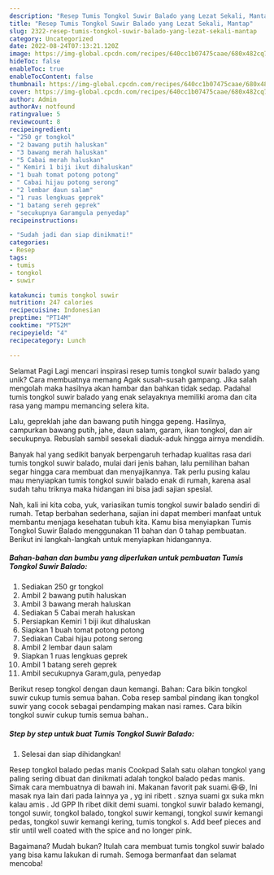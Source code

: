 ```yaml
---
description: "Resep Tumis Tongkol Suwir Balado yang Lezat Sekali, Mantap"
title: "Resep Tumis Tongkol Suwir Balado yang Lezat Sekali, Mantap"
slug: 2322-resep-tumis-tongkol-suwir-balado-yang-lezat-sekali-mantap
category: Uncategorized
date: 2022-08-24T07:13:21.120Z
image: https://img-global.cpcdn.com/recipes/640cc1b07475caae/680x482cq70/tumis-tongkol-suwir-balado-foto-resep-utama.jpg
hideToc: false
enableToc: true
enableTocContent: false
thumbnail: https://img-global.cpcdn.com/recipes/640cc1b07475caae/680x482cq70/tumis-tongkol-suwir-balado-foto-resep-utama.jpg
cover: https://img-global.cpcdn.com/recipes/640cc1b07475caae/680x482cq70/tumis-tongkol-suwir-balado-foto-resep-utama.jpg
author: Admin
authorAv: notfound
ratingvalue: 5
reviewcount: 8
recipeingredient:
- "250 gr tongkol"
- "2 bawang putih haluskan"
- "3 bawang merah haluskan"
- "5 Cabai merah haluskan"
- " Kemiri 1 biji ikut dihaluskan"
- "1 buah tomat potong potong"
- " Cabai hijau potong serong"
- "2 lembar daun salam"
- "1 ruas lengkuas geprek"
- "1 batang sereh geprek"
- "secukupnya Garamgula penyedap"
recipeinstructions:

- "Sudah jadi dan siap dinikmati!"
categories:
- Resep
tags:
- tumis
- tongkol
- suwir

katakunci: tumis tongkol suwir 
nutrition: 247 calories
recipecuisine: Indonesian
preptime: "PT14M"
cooktime: "PT52M"
recipeyield: "4"
recipecategory: Lunch

---
```



Selamat Pagi Lagi mencari inspirasi resep tumis tongkol suwir balado yang unik? Cara membuatnya memang Agak susah-susah gampang. Jika salah mengolah maka hasilnya akan hambar dan bahkan tidak sedap. Padahal tumis tongkol suwir balado yang enak selayaknya memiliki aroma dan cita rasa yang mampu memancing selera kita.


Lalu, gepreklah jahe dan bawang putih hingga gepeng. Hasilnya, campurkan bawang putih, jahe, daun salam, garam, ikan tongkol, dan air secukupnya. Rebuslah sambil sesekali diaduk-aduk hingga airnya mendidih.

Banyak hal yang sedikit banyak berpengaruh terhadap kualitas rasa dari tumis tongkol suwir balado, mulai dari jenis bahan, lalu pemilihan bahan segar hingga cara membuat dan menyajikannya. Tak perlu pusing kalau mau menyiapkan tumis tongkol suwir balado enak di rumah, karena asal sudah tahu triknya maka hidangan ini bisa jadi sajian spesial.


Nah, kali ini kita coba, yuk, variasikan tumis tongkol suwir balado sendiri di rumah. Tetap berbahan sederhana, sajian ini dapat memberi manfaat untuk membantu menjaga kesehatan tubuh kita. Kamu bisa menyiapkan Tumis Tongkol Suwir Balado menggunakan 11 bahan dan 0 tahap pembuatan. Berikut ini langkah-langkah untuk menyiapkan hidangannya.

<!--inarticleads1-->

##### Bahan-bahan dan bumbu yang diperlukan untuk pembuatan Tumis Tongkol Suwir Balado:

1. Sediakan 250 gr tongkol
1. Ambil 2 bawang putih haluskan
1. Ambil 3 bawang merah haluskan
1. Sediakan 5 Cabai merah haluskan
1. Persiapkan  Kemiri 1 biji ikut dihaluskan
1. Siapkan 1 buah tomat potong potong
1. Sediakan  Cabai hijau potong serong
1. Ambil 2 lembar daun salam
1. Siapkan 1 ruas lengkuas geprek
1. Ambil 1 batang sereh geprek
1. Ambil secukupnya Garam,gula, penyedap


Berikut resep tongkol dengan daun kemangi. Bahan: Cara bikin tongkol suwir cukup tumis semua bahan. Coba resep sambal pindang ikan tongkol suwir yang cocok sebagai pendamping makan nasi rames. Cara bikin tongkol suwir cukup tumis semua bahan.. 

<!--inarticleads2-->

##### Step by step untuk buat Tumis Tongkol Suwir Balado:


1. Selesai dan siap dihidangkan!

Resep tongkol balado pedas manis Cookpad Salah satu olahan tongkol yang paling sering dibuat dan dinikmati adalah tongkol balado pedas manis. Simak cara membuatnya di bawah ini. Makanan favorit pak suami.😆😆, Ini masak nya lain dari pada lainnya ya , yg ini ribett . sznya suami gx suka mkn kalau amis . Jd GPP lh ribet dikit demi suami. tongkol suwir balado kemangi, tongol suwir, tongkol balado, tongkol suwir kemangi, tongkol suwir kemangi pedas, tongkol suwir kemangi kering, tumis tongkol s. Add beef pieces and stir until well coated with the spice and no longer pink. 

Bagaimana? Mudah bukan? Itulah cara membuat tumis tongkol suwir balado yang bisa kamu lakukan di rumah. Semoga bermanfaat dan selamat mencoba!
